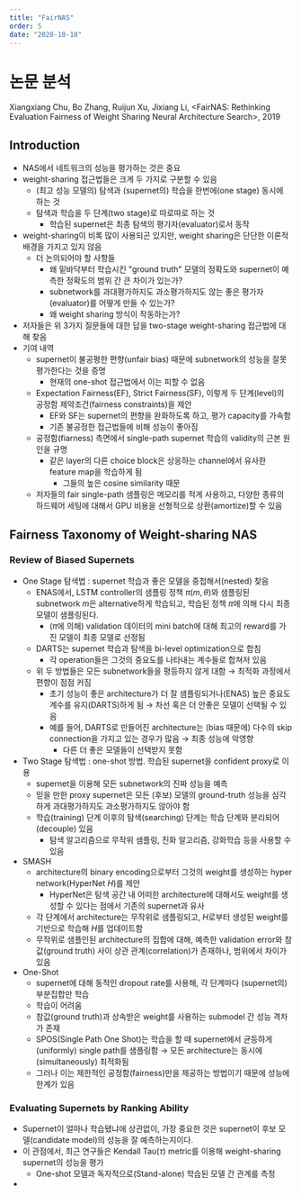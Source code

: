 ```yaml
---
title: "FairNAS"
order: 5
date: "2020-10-10"
---
```


# 논문 분석

Xiangxiang Chu, Bo Zhang, Ruijun Xu, Jixiang Li, \<FairNAS: Rethinking Evaluation Fairness of Weight Sharing Neural Architecture Search\>, 2019

## Introduction

- NAS에서 네트워크의 성능을 평가하는 것은 중요
- weight-sharing 접근법들은 크게 두 가지로 구분할 수 있음
  - (최고 성능 모델의) 탐색과 (supernet의) 학습을 한번에(one stage) 동시에 하는 것
  - 탐색과 학습을 두 단계(two stage)로 따로따로 하는 것
    - 학습된 supernet은 최종 탐색의 평가자(evaluator)로서 동작
- weight-sharing이 비록 많이 사용되곤 있지만, weight sharing은 단단한 이론적 배경을 가지고 있지 않음
  - 더 논의되어야 할 사항들
    - 왜 밑바닥부터 학습시킨 "ground truth" 모델의 정확도와 supernet이 예측한 정확도의 범위 간 큰 차이가 있는가?
    - subnetwork를 과대평가하지도 과소평가하지도 않는 좋은 평가자(evaluator)를 어떻게 만들 수 있는가?
    - 왜 weight sharing 방식이 작동하는가?
- 저자들은 위 3가지 질문들에 대한 답을 two-stage weight-sharing 접근법에 대해 찾음
- 기여 내역
  - supernet이 불공평한 편향(unfair bias) 때문에 subnetwork의 성능을 잘못 평가한다는 것을 증명
    - 현재의 one-shot 접근법에서 이는 피할 수 없음
  - Expectation Fairness(EF), Strict Fairness(SF), 이렇게 두 단계(level)의 공정함 제약조건(fairness constraints)을 제안
    - EF와 SF는 supernet의 편향을 완화하도록 하고, 평가 capacity를 가속함
    - 기존 불공정한 접근법들에 비해 성능이 좋아짐
  - 공정함(fiarness) 측면에서 single-path supernet 학습의 validity의 근본 원인을 규명
    - 같은 layer의 다른 choice block은 상응하는 channel에서 유사한 feature map을 학습하게 됨
      - 그들의 높은 cosine similarity 때문
  - 저자들의 fair single-path 샘플링은 메모리를 적게 사용하고, 다양한 종류의 하드웨어 세팅에 대해서 GPU 비용을 선형적으로 상환(amortize)할 수 있음

## Fairness Taxonomy of Weight-sharing NAS

### Review of Biased Supernets

- One Stage 탐색법 : supernet 학습과 좋은 모델을 중첩해서(nested) 찾음
  - ENAS에서, LSTM controller의 샘플링 정책 $\pi(m, \theta)$와 샘플링된 subnetwork $m$은 alternative하게 학습되고, 학습된 정책 $\pi$에 의해 다시 최종 모델이 샘플링된다.
    - ($\pi$에 의해) validation 데이터의 mini batch에 대해 최고의 reward를 가진 모델이 최종 모델로 선정됨
  - DARTS는 supernet 학습과 탐색을 bi-level optimization으로 합침
    - 각 operation들은 그것의 중요도를 나타내는 계수들로 합쳐저 있음
  - 위 두 방법들은 모든 subnetwork들을 평등하지 않게 대함 → 최적화 과정에서 편향이 점점 커짐
    - 초기 성능이 좋은 architecture가 더 잘 샘플링되거나(ENAS) 높은 중요도 계수를 유지(DARTS)하게 됨 → 차선 혹은 더 안좋은 모델이 선택될 수 있음
    - 예를 들어, DARTS로 만들어진 architecture는 (bias 때문에) 다수의 skip connection을 가지고 있는 경우가 많음 → 최종 성능에 악영향
      - 다른 더 좋은 모델들이 선택받지 못함
- Two Stage 탐색법 : one-shot 방법. 학습된 supernet을 confident proxy로 이용
  - supernet을 이용해 모든 subnetwork의 진짜 성능을 예측
  - 믿을 만한 proxy supernet은 모든 (후보) 모델의 ground-truth 성능을 심각하게 과대평가하지도 과소평가하지도 않아야 함
  - 학습(training) 단계 이후의 탐색(searching) 단계는 학습 단계와 분리되어(decouple) 있음
    - 탐색 알고리즘으로 무작위 샘플링, 진화 알고리즘, 강화학습 등을 사용할 수 있음
- SMASH
  - architecture의 binary encoding으로부터 그것의 weight를 생성하는 hyper network(HyperNet $H$)를 제안
    - HyperNet은 탐색 공간 내 어떠한 architecture에 대해서도 weight를 생성할 수 있다는 점에서 기존의 supernet과 유사
  - 각 단계에서 architecture는 무작위로 샘플링되고, $H$로부터 생성된 weight를 기반으로 학습해 $H$를 업데이트함
  - 무작위로 샘플인된 architecture의 집합에 대해, 예측한 validation error와 참값(ground truth) 사이 상관 관계(correlation)가 존재하나, 범위에서 차이가 있음
- One-Shot
  - supernet에 대해 동적인 dropout rate를 사용해, 각 단계마다 (supernet의) 부분집합만 학습
  - 학습이 어려움
  - 참값(ground truth)과 상속받은 weight를 사용하는 submodel 간 성능 격차가 존재
  - SPOS(Single Path One Shot)는 학습을 할 때 supernet에서 균등하게(uniformly) single path를 샘플링함 → 모든 architecture는 동시에(simultaneously) 최적화됨
  - 그러나 이는 제한적인 공정함(fairness)만을 제공하는 방법이기 때문에 성능에 한계가 있음

### Evaluating Supernets by Ranking Ability

- Supernet이 얼마나 학습됐냐에 상관없이, 가장 중요한 것은 supernet이 후보 모델(candidate model)의 성능을 잘 예측하는지이다.
- 이 관점에서, 최근 연구들은 Kendall Tau($\tau$) metric를 이용해 weight-sharing supernet의 성능을 평가
  - One-shot 모델과 독자적으로(Stand-alone) 학습된 모델 간 관계를 측정
- 